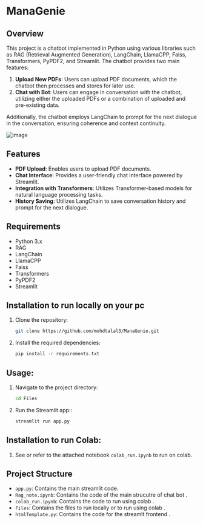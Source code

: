 # ManaGenie 

## Overview

This project is a chatbot implemented in Python using various libraries such as RAG (Retrieval Augmented Generation), LangChain, LlamaCPP, Faiss, Transformers, PyPDF2, and Streamlit. The chatbot provides two main features:

1. **Upload New PDFs**: Users can upload PDF documents, which the chatbot then processes and stores for later use.
2. **Chat with Bot**: Users can engage in conversation with the chatbot, utilizing either the uploaded PDFs or a combination of uploaded and pre-existing data.

Additionally, the chatbot employs LangChain to prompt for the next dialogue in the conversation, ensuring coherence and context continuity.

![image](https://github.com/mohdtalal3/ManaGenie/assets/139225415/17369848-0157-4508-b1b0-0476fe6a0ce8)

## Features

- **PDF Upload**: Enables users to upload PDF documents.
- **Chat Interface**: Provides a user-friendly chat interface powered by Streamlit.
- **Integration with Transformers**: Utilizes Transformer-based models for natural language processing tasks.
- **History Saving**: Utilizes LangChain to save conversation history and prompt for the next dialogue.

## Requirements

- Python 3.x
- RAG
- LangChain
- LlamaCPP
- Faiss
- Transformers
- PyPDF2
- Streamlit

## Installation to run locally on your pc

1. Clone the repository:

   ```bash
   git clone https://github.com/mohdtalal3/ManaGenie.git

2. Install the required dependencies:    
    ```bash
    pip install -r requirements.txt

## Usage:
1. Navigate to the project directory:
   ```bash
   cd Files

2. Run the Streamlit app::    
    ```bash
   streamlit run app.py


## Installation to run Colab:
1. See or refer to the attached notebook `colab_run.ipynb` to run on colab.


## Project Structure
- `app.py`: Contains the main streamlit code.
- `Rag_note.ipynb`: Contains the code of the main strucutre of chat bot .
- `colab_run.ipynb`: Contains the code to run using colab .
- `Files`: Contains the files to run locally or to run using colab .
- `htmlTemplate.py`: Contains the code for the streamlt frontend .

